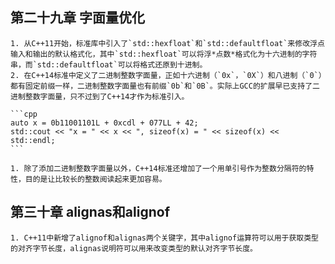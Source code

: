 ## 第二十九章 字面量优化

	1. 从C++11开始，标准库中引入了`std::hexfloat`和`std::defaultfloat`来修改浮点输入和输出的默认格式化，其中`std::hexfloat`可以将浮*点数*格式化为十六进制的字符串，而`std::defaultfloat`可以将格式还原到十进制。
	2. 在C++14标准中定义了二进制整数字面量，正如十六进制（`0x`，`0X`）和八进制（`0`）都有固定前缀一样，二进制整数字面量也有前缀`0b`和`0B`。实际上GCC的扩展早已支持了二进制整数字面量，只不过到了C++14才作为标准引入。

    ```cpp
    auto x = 0b11001101L + 0xcdl + 077LL + 42;
    std::cout << "x = " << x << ", sizeof(x) = " << sizeof(x) << std::endl;
    ```

	1. 除了添加二进制整数字面量以外，C++14标准还增加了一个用单引号作为整数分隔符的特性，目的是让比较长的整数阅读起来更加容易。

## 第三十章 alignas和alignof

	1. C++11中新增了alignof和alignas两个关键字，其中alignof运算符可以用于获取类型的对齐字节长度，alignas说明符可以用来改变类型的默认对齐字节长度。
